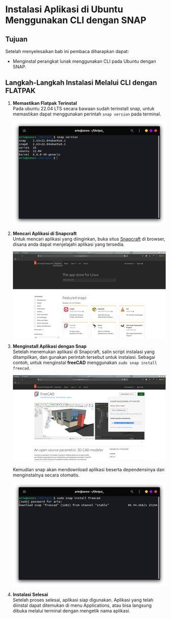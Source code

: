 # Instalasi Aplikasi di Ubuntu  Menggunakan CLI dengan SNAP
## Tujuan
Setelah menyelesaikan bab ini pembaca diharapkan dapat:
- Menginstal perangkat lunak menggunakan CLI pada Ubuntu dengan SNAP.

## Langkah-Langkah Instalasi Melalui CLI dengan FLATPAK
1. **Memastikan Flatpak Terinstal**<br>
   Pada ubuntu 22.04 LTS secara bawaan sudah terinstall snap, untuk memastikan dapat menggunakan perintah `snap version` pada terminal.
   <center> 

   ![icon](img/snap_ver.png)

   </center>

2. **Mencari Aplikasi di Snapcraft**<br>
   Untuk mencari aplikasi yang diinginkan, buka situs [Snapcraft](https://snapcraft.io/store) di browser, disana anda dapat menjelajahi aplikasi yang tersedia.

   <center> 

   ![icon](img/snap_browser.png)

   </center>


3. **Menginstall Aplikasi dengan Snap**<br>
   Setelah menemukan aplikasi di Snapcraft, salin script instalasi yang ditampilkan, dan gunakan perintah tersebut untuk instalasi. Sebagai contoh, untuk menginstal **freeCAD** menggunakan `sudo snap install freecad`.

   <center> 

   ![icon](img/snap_instal_script.png)

   </center>

   Kemudian snap akan mendownload aplikasi beserta dependensinya dan menginstalnya secara otomatis.

   <center> 

   ![icon](img/snap_proses.png)

   </center>

4. **Instalasi Selesai**<br>
   Setelah proses selesai, aplikasi siap digunakan. Aplikasi yang telah diinstal dapat ditemukan di menu Applications, atau bisa langsung dibuka melalui terminal dengan mengetik nama aplikasi.

<div style="display: flex; justify-content: space-between;">
